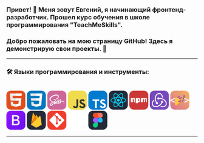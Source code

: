 ### Привет! 👋 Меня зовут Евгений, я начинающий фронтенд-разработчик. Прошел курс обучения в школе программирования "TeachMeSkills".

### Добро пожаловать на мою страницу GitHub! Здесь я демонстрирую свои проекты. 🚀

---

### 🛠️ Языки программирования и инструменты:

<br>
<a href="https://developer.mozilla.org/en-US/docs/Web/HTML"><img src="icons/html5.svg" alt="html5" height="50"></a>
<a href="https://developer.mozilla.org/en-US/docs/Web/CSS"><img src="icons/css3.svg" alt="css5" height="50"></a>
<a href="https://sass-lang.com/s"><img src="icons/sass.svg" alt="sass" height="50"></a>
<a href="https://developer.mozilla.org/en-US/docs/Web/JavaScript"><img src="icons/javascript.svg" alt="javascript" height="50"></a>
<a href="https://www.typescriptlang.org/"><img src="icons/typescript.svg" alt="typescrypt" height="50"></a>
<a href="https://react.dev/"><img src="icons/react.svg" alt="react" height="50"></a>
<a href="https://www.npmjs.com/"><img src="icons/npm.svg" alt="npm" height="50"></a>
<a href="https://redux-toolkit.js.org/"><img src="icons/redux.svg" alt="redux-toolkit" height="50"></a>
<a href="https://styled-components.com/"><img src="icons/styled-components.svg" alt="styled-components" height="50"></a>
<a href="https://getbootstrap.com/"><img src="icons/bootstrap.svg" alt="bootstrap" height="50"></a>
<a href="https://firebase.google.com/"><img src="icons/firebase.svg" alt="firebase" height="50"></a>
<a href="https://git-scm.com/"><img src="icons/git.svg" alt="git" height="50"></a>
<a href="https://code.visualstudio.com/"><img src="icons/vscode.svg" alt="vscode" height="50"></a>
<a href="https://www.figma.com/"><img src="icons/figma.svg" alt="figma" height="50"></a>

---
